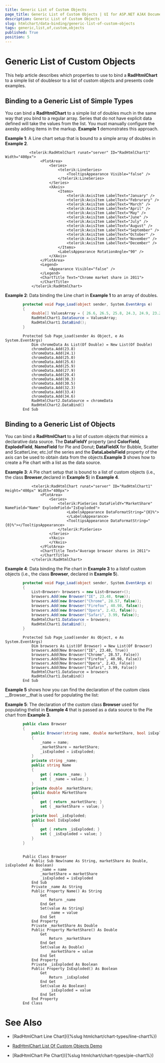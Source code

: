 ```yaml
---
title: Generic List of Custom Objects
page_title: Generic List of Custom Objects | UI for ASP.NET AJAX Documentation
description: Generic List of Custom Objects
slug: htmlchart/data-binding/generic-list-of-custom-objects
tags: generic,list,of,custom,objects
published: True
position: 5
---
```


# Generic List of Custom Objects



This help article describes which properties to use to bind a __RadHtmlChart__ to a simple list of doublesor to a list of custom objects and presents code examples.

## Binding to a Generic List of Simple Types

You can bind a __RadHtmlChart__ to a simple list of doubles much in the same way that you bind to a regular array. Series that do not have explicit data defined will take the values from the list. You must manually configure the axesby adding items in the markup. __Example 1__ demonstrates this approach.

__Example 1__: A Line chart setup that is bound to a simple array of doubles in __Example 2__.

````ASPNET
		   <telerik:RadHtmlChart runat="server" ID="RadHtmlChart1" Width="400px">
	            <PlotArea>
	                <Series>
	                    <telerik:LineSeries>
	                        <TooltipsAppearance Visible="false" />
	                    </telerik:LineSeries>
	                </Series>
	                <XAxis>
	                    <Items>
	                        <telerik:AxisItem LabelText="January" />
	                        <telerik:AxisItem LabelText="Februrary" />
	                        <telerik:AxisItem LabelText="March" />
	                        <telerik:AxisItem LabelText="April" />
	                        <telerik:AxisItem LabelText="May" />
	                        <telerik:AxisItem LabelText="June" />
	                        <telerik:AxisItem LabelText="July" />
	                        <telerik:AxisItem LabelText="August" />
	                        <telerik:AxisItem LabelText="September" />
	                        <telerik:AxisItem LabelText="October" />
	                        <telerik:AxisItem LabelText="November" />
	                        <telerik:AxisItem LabelText="December" />
	                    </Items>
	                    <LabelsAppearance RotationAngle="90" />
	                </XAxis>
	            </PlotArea>
	            <Legend>
	                <Appearance Visible="false" />
	            </Legend>
	            <ChartTitle Text="Chrome market share in 2011">
	            </ChartTitle>
	        </telerik:RadHtmlChart>
````



__Example 2__: Data binding the Line chart in __Example 1__ to an array of doubles.



````C#
		protected void Page_Load(object sender, System.EventArgs e)
		{
			double[] ValuesArray = { 26.6, 26.5, 25.8, 24.3, 24.9, 23.2, 22.0, 22.4, 22.9, 21.7, 21.2, 20.2 };
			RadHtmlChart1.DataSource = ValuesArray;
			RadHtmlChart1.DataBind();
		}
````
````VB.NET
		Protected Sub Page_Load(sender As Object, e As System.EventArgs)
			Dim chromeData As List(Of Double) = New List(Of Double)
			chromeData.Add(23.8)
			chromeData.Add(24.1)
			chromeData.Add(25.0)
			chromeData.Add(25.6)
			chromeData.Add(25.9)
			chromeData.Add(27.9)
			chromeData.Add(29.4)
			chromeData.Add(30.3)
			chromeData.Add(30.5)
			chromeData.Add(32.3)
			chromeData.Add(33.4)
			chromeData.Add(34.6)
			RadHtmlChart2.DataSource = chromeData
			RadHtmlChart2.DataBind()
		End Sub
````


## Binding to a Generic List of Objects

You can bind a __RadHtmlChart__ to a list of custom objects that mimics a declarative data source. The	__DataFieldY__ property (and __ColorField__, __ExplodeField__, __NameField__ for Pie and Donut; __DataFieldX__ for Bubble, Scatter and ScatterLine; etc.)of the series and the __DataLabelsField__ property of the axis can be used to obtain data from the objects.__Example 3__ shows how to create a Pie chart with a list as the data source.

__Example 3__: A Pie chart setup that is bound to a list of custom objects (i.e., the class __Browser__,declared in __Example 5__) in __Example 4__.

````ASPNET
			<telerik:RadHtmlChart runat="server" ID="RadHtmlChart1" Height="400px" Width="400px">
				<PlotArea>
					<Series>
						<telerik:PieSeries DataFieldY="MarketShare" NameField="Name" ExplodeField="IsExploded">
							<LabelsAppearance DataFormatString="{0}%">
							</LabelsAppearance>
							<TooltipsAppearance DataFormatString="{0}%"></TooltipsAppearance>
						</telerik:PieSeries>
					</Series>
					<YAxis>
					</YAxis>
				</PlotArea>
				<ChartTitle Text="Average browser shares in 2011">
				</ChartTitle>
			</telerik:RadHtmlChart>
````



__Example 4__: Data binding the Pie chart in __Example 3__ to a listof custom objects (i.e., the class __Browser__, declared in __Example 5__).



````C#
		protected void Page_Load(object sender, System.EventArgs e)
		{
			List<Browser> browsers = new List<Browser>();
			browsers.Add(new Browser("IE", 23.48, true));
			browsers.Add(new Browser("Chrome", 28.57, false));
			browsers.Add(new Browser("Firefox", 40.98, false));
			browsers.Add(new Browser("Opera", 2.43, false));
			browsers.Add(new Browser("Safari", 3.99, false));
			RadHtmlChart1.DataSource = browsers;
			RadHtmlChart1.DataBind();
		}
````
````VB.NET
		Protected Sub Page_Load(sender As Object, e As System.EventArgs)
			Dim browsers As List(Of Browser) = New List(Of Browser)
			browsers.Add(New Browser("IE", 23.48, True))
			browsers.Add(New Browser("Chrome", 28.57, False))
			browsers.Add(New Browser("Firefox", 40.98, False))
			browsers.Add(New Browser("Opera", 2.43, False))
			browsers.Add(New Browser("Safari", 3.99, False))
			RadHtmlChart1.DataSource = browsers
			RadHtmlChart1.DataBind()
		End Sub
````


__Example 5__ shows how you can find the declaration of the custom class __Browser__that is used for populating the list:

__Example 5__: The declaration of the custom class __Browser__ used for populating thelist in __Example 4__ that is passed as a data source to the Pie chart from __Example 3__.



````C#
		public class Browser
		{
			public Browser(string name, double marketShare, bool isExploded)
			{
				_name = name;
				_marketShare = marketShare;
				_isExploded = isExploded;
			}
			private string _name;
			public string Name
			{
				get { return _name; }
				set { _name = value; }
			}
			private double _marketShare;
			public double MarketShare
			{
				get { return _marketShare; }
				set { _marketShare = value; }
			}
			private bool _isExploded;
			public bool IsExploded
			{
				get { return _isExploded; }
				set { _isExploded = value; }
			}
		}
	
````
````VB.NET
		Public Class Browser
			Public Sub New(name As String, marketShare As Double, isExploded As Boolean)
				_name = name
				_marketShare = marketShare
				_isExploded = isExploded
			End Sub
			Private _name As String
			Public Property Name() As String
				Get
					Return _name
				End Get
				Set(value As String)
					_name = value
				End Set
			End Property
			Private _marketShare As Double
			Public Property MarketShare() As Double
				Get
					Return _marketShare
				End Get
				Set(value As Double)
					_marketShare = value
				End Set
			End Property
			Private _isExploded As Boolean
			Public Property IsExploded() As Boolean
				Get
					Return _isExploded
				End Get
				Set(value As Boolean)
					_isExploded = value
				End Set
			End Property
		End Class
````


# See Also

 * [RadHtmlChart Line Chart]({%slug htmlchart/chart-types/line-chart%})

 * [RadHtmlChart List Of Custom Objects Demo](http://demos.telerik.com/aspnet-ajax/htmlchart/examples/databinding/bindtolist/defaultcs.aspx)

 * [RadHtmlChart Pie Chart]({%slug htmlchart/chart-types/pie-chart%})
